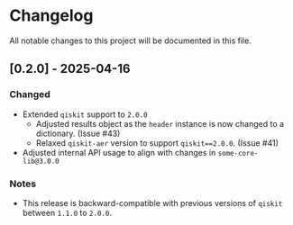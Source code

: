 # Changelog

All notable changes to this project will be documented in this file.

## [0.2.0] - 2025-04-16

### Changed
- Extended `qiskit` support to `2.0.0`
  - Adjusted results object as the `header` instance is now changed to a dictionary. (Issue #43)  
  - Relaxed `qiskit-aer` version to support `qiskit==2.0.0`. (Issue #41)
- Adjusted internal API usage to align with changes in `some-core-lib@3.0.0`

### Notes
- This release is backward-compatible with previous versions of `qiskit` between `1.1.0` to `2.0.0`.

